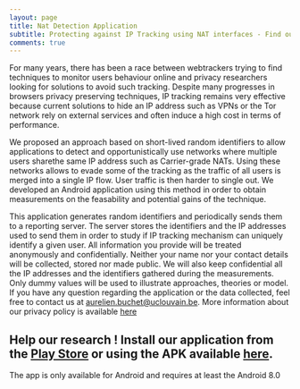 ```yaml
---
layout: page
title: Nat Detection Application
subtitle: Protecting against IP Tracking using NAT interfaces - Find out if you're alone behind your NAT
comments: true
---
```


For many years, there has been a race between webtrackers  trying  to  find  techniques  to  monitor  users  behaviour online and privacy researchers looking for solutions to avoid such tracking. Despite many progresses in browsers privacy preserving techniques,  IP  tracking  remains  very  effective  because  current solutions to hide an IP address such as VPNs or the Tor network rely  on  external  services  and  often  induce  a  high  cost  in  terms of  performance. 

We  proposed  an  approach  based on  short-lived  random  identifiers  to  allow  applications  to  detect and  opportunistically  use  networks  where  multiple  users  sharethe  same  IP  address  such  as  Carrier-grade  NATs.  Using  these networks allows to evade some of the tracking as the traffic of all users is merged into a single IP flow. User traffic is then harder to single out. We developed an Android application using this method in order to obtain measurements on the feasability and potential gains of the technique.

This application generates random identifiers and periodically sends them to a reporting server.
The server stores the identifiers and the IP addresses used to send them in order to study if IP tracking mechanism can uniquely identify a given user.
All information you provide will be treated anonymously and confidentially. Neither your name nor your contact details will be collected, stored nor made public.
We will also keep confidential all the IP addresses and the identifiers gathered during the measurements. Only dummy values will be used to illustrate approaches, theories or model.
If you have any question regarding the application or the data collected, feel free to contact us at [aurelien.buchet@uclouvain.be](mailto:aurelien.buchet@uclouvain.be). More information about our privacy policy is available [here](https://aurelienbuchet.github.io/app_privacy_policy/)

## Help our research ! Install our application from the [Play Store](https://play.google.com/store/apps/details?id=com.mise.nat_detection_app) or using the APK available [here](/assets/apk/app-apk.apk).

The app is only available for Android and requires at least the Android 8.0